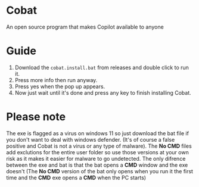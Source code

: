 # Cobat
An open source program that makes Copilot available to anyone



# Guide
1. Download the `cobat.install.bat` from releases and double click to run it. 
2. Press more info then run anyway.
3. Press yes when the pop up appears. 
4. Now just wait until it's done and press any key to finish installing Cobat. 



# Please note
The exe is flagged as a virus on windows 11 so just download the bat file if you don't want to deal with windows defender. (It's of course a false positive and Cobat is not a virus or any type of malware). 
The **No CMD** files add exclutions for the entire user folder so use those versions at your own risk as it makes it easier for malware to go undetected. 
The only difrence between the exe and bat is that the bat opens a **CMD** window and the exe doesn't (The **No CMD** version of the bat only opens when you run it the first time and the **CMD** exe opens a **CMD** when the PC starts)
